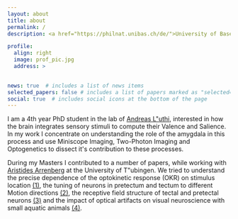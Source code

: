 ```yaml
---
layout: about
title: about
permalink: /
description: <a href="https://philnat.unibas.ch/de/">University of Basel</a> <br> <a href="https://www.fmi.ch/">Friedrich Miescher Institute for Biomedical Research</a>. 

profile:
  align: right
  image: prof_pic.jpg
  address: >
    

news: true  # includes a list of news items
selected_papers: false # includes a list of papers marked as "selected={true}"
social: true  # includes social icons at the bottom of the page
---
```


I am a 4th year PhD student in the lab of [Andreas L\"uthi](https://www.fmi.ch/research-groups/groupleader.html?group=35), interested in how the brain integrates sensory stimuli to compute their Valence and Salience. In my work I concentrate on understanding the role of the amygdala in this process and use Miniscope Imaging, Two-Photon Imaging and Optogenetics to dissect it's contribution to these processes.

During my Masters I contributed to a number of papers, while working with [Aristides Arrenberg](https://arrenberg-lab.de/) at the University of T\"ubingen. We tried to understand the precise dependence of the optokinetic response (OKR) on stimulus location [(1)](https://elifesciences.org/articles/63355v1), the tuning of neurons in pretectum and tectum to different Motion directions [(2)](https://bmcbiol.biomedcentral.com/articles/10.1186/s12915-019-0648-2), the receptive field structure of tectal and pretectal neurons [(3)](https://www.cell.com/cell-reports/pdf/S2211-1247(19)31681-X.pdf) and the impact of optical artifacts on visual neuroscience with small aquatic animals [(4)](https://www.nature.com/articles/s41598-021-81904-2).
